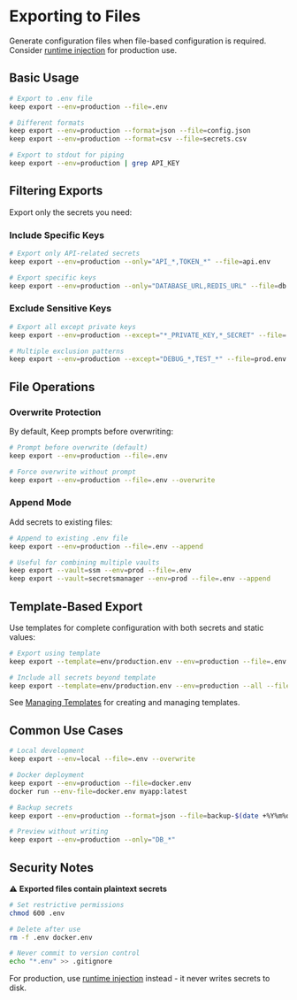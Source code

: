 # Exporting to Files

Generate configuration files when file-based configuration is required. Consider [runtime injection](./runtime-injection.md) for production use.

## Basic Usage

```bash
# Export to .env file
keep export --env=production --file=.env

# Different formats
keep export --env=production --format=json --file=config.json
keep export --env=production --format=csv --file=secrets.csv

# Export to stdout for piping
keep export --env=production | grep API_KEY
```

## Filtering Exports

Export only the secrets you need:

### Include Specific Keys
```bash
# Export only API-related secrets
keep export --env=production --only="API_*,TOKEN_*" --file=api.env

# Export specific keys
keep export --env=production --only="DATABASE_URL,REDIS_URL" --file=db.env
```

### Exclude Sensitive Keys
```bash
# Export all except private keys
keep export --env=production --except="*_PRIVATE_KEY,*_SECRET" --file=.env

# Multiple exclusion patterns
keep export --env=production --except="DEBUG_*,TEST_*" --file=prod.env
```

## File Operations

### Overwrite Protection
By default, Keep prompts before overwriting:
```bash
# Prompt before overwrite (default)
keep export --env=production --file=.env

# Force overwrite without prompt
keep export --env=production --file=.env --overwrite
```

### Append Mode
Add secrets to existing files:
```bash
# Append to existing .env file
keep export --env=production --file=.env --append

# Useful for combining multiple vaults
keep export --vault=ssm --env=prod --file=.env
keep export --vault=secretsmanager --env=prod --file=.env --append
```

## Template-Based Export

Use templates for complete configuration with both secrets and static values:

```bash
# Export using template
keep export --template=env/production.env --env=production --file=.env

# Include all secrets beyond template
keep export --template=env/production.env --env=production --all --file=.env
```

See [Managing Templates](./templates.md) for creating and managing templates.

## Common Use Cases

```bash
# Local development
keep export --env=local --file=.env --overwrite

# Docker deployment
keep export --env=production --file=docker.env
docker run --env-file=docker.env myapp:latest

# Backup secrets
keep export --env=production --format=json --file=backup-$(date +%Y%m%d).json

# Preview without writing
keep export --env=production --only="DB_*"
```

## Security Notes

⚠️ **Exported files contain plaintext secrets**

```bash
# Set restrictive permissions
chmod 600 .env

# Delete after use
rm -f .env docker.env

# Never commit to version control
echo "*.env" >> .gitignore
```

For production, use [runtime injection](./runtime-injection.md) instead - it never writes secrets to disk.